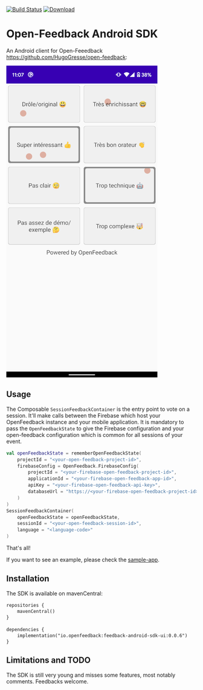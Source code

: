 [![Build Status](https://travis-ci.org/paug/openfeedback-android-sdk.svg?branch=master)](https://travis-ci.org/paug/openfeedback-android-sdk) [ ![Download](https://api.bintray.com/packages/openfeedback/Android/feedback-android-sdk-ui/images/download.svg) ](https://bintray.com/openfeedback/Android/feedback-android-sdk-ui/_latestVersion)
# Open-Feedback Android SDK

An Android client for Open-Feeedback https://github.com/HugoGresse/open-feedback:

![screenshot](docs/screenshot.png)

## Usage

The Composable `SessionFeedbackContainer` is the entry point to vote on a session. It'll make calls
between the Firebase which host your OpenFeedback instance and your mobile application. It is
mandatory to pass the `OpenFeedbackState` to give the Firebase configuration and your open-feedback
configuration which is common for all sessions of your event.

```kotlin
val openFeedbackState = rememberOpenFeedbackState(
    projectId = "<your-open-feedback-project-id>",
    firebaseConfig = OpenFeedback.FirebaseConfig(
        projectId = "<your-firebase-open-feedback-project-id>",
        applicationId = "<your-firebase-open-feedback-app-id>",
        apiKey = "<your-firebase-open-feedback-api-key>",
        databaseUrl = "https://<your-firebase-open-feedback-project-id>.firebaseio.com"
    )
)
SessionFeedbackContainer(
    openFeedbackState = openFeedbackState,
    sessionId = "<your-open-feedback-session-id>",
    language = "<language-code>"
)
```

That's all!

If you want to see an example, please check the [sample-app](sample-app/src/main/java/io/openfeedback/android/sample/MainActivity.kt).

## Installation

The SDK is available on mavenCentral:

```
repositories {
    mavenCentral()
}

dependencies {
    implementation("io.openfeedback:feedback-android-sdk-ui:0.0.6")
}
```

## Limitations and TODO

The SDK is still very young and misses some features, most notably comments. Feedbacks welcome.
